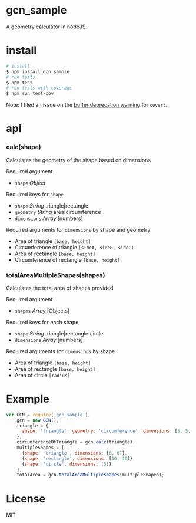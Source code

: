 # gcn_sample
A geometry calculator in nodeJS.

# install
```bash
# install
$ npm install gcn_sample
# run tests
$ npm test
# run tests with coverage
$ npm run test-cov
```
Note: I filed an issue on the [buffer deprecation warning](https://github.com/substack/covert/issues/15) for `covert`.

# api

### calc(shape)
Calculates the geometry of the shape based on dimensions

Required argument
- `shape` *Object*

Required keys for `shape`
- `shape` *String* triangle|rectangle
- `geometry` *String* area|circumference
- `dimensions` *Array* [numbers]

Required arguments for `dimensions` by shape and geometry
- Area of triangle `[base, height]`
- Circumference of triangle `[sideA, sideB, sideC]`
- Area of rectangle `[base, height]`
- Circumference of rectangle `[base, height]`

### totalAreaMultipleShapes(shapes)
Calculates the total area of shapes provided

Required argument
- `shapes` *Array* [Objects]

Required keys for each shape
- `shape` *String* triangle|rectangle|circle
- `dimensions` *Array* [numbers]

Required arguments for `dimensions` by shape
- Area of triangle `[base, height]`
- Area of rectangle `[base, height]`
- Area of circle `[radius]`

# Example
```javascript
var GCN = require('gcn_sample'),
    gcn = new GCN(),
    triangle = {
      shape: 'triangle', geometry: 'circumference', dimensions: [5, 5, 5]
    },  
    circumferenceOfTriangle = gcn.calc(triangle),
    multipleShapes = [
      {shape: 'triangle', dimensions: [6, 6]},
      {shape: 'rectangle', dimensions: [10, 10]},
      {shape: 'circle', dimensions: [5]}
    ],
    totalArea = gcn.totalAreaMultipleShapes(multipleShapes);
```

# License
MIT
